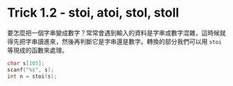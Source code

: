 # Trick 1.2 - stoi, atoi, stol, stoll

要怎麼把一個字串變成數字？常常會遇到輸入的資料是字串或數字混雜，這時候就得先把字串讀進來，然後再判斷它是字串還是數字。轉換的部分我們可以用 `stoi` 等現成的函數來處理。

```c++
char s[105];
scanf("%s", s);
int n = stoi(s);
```